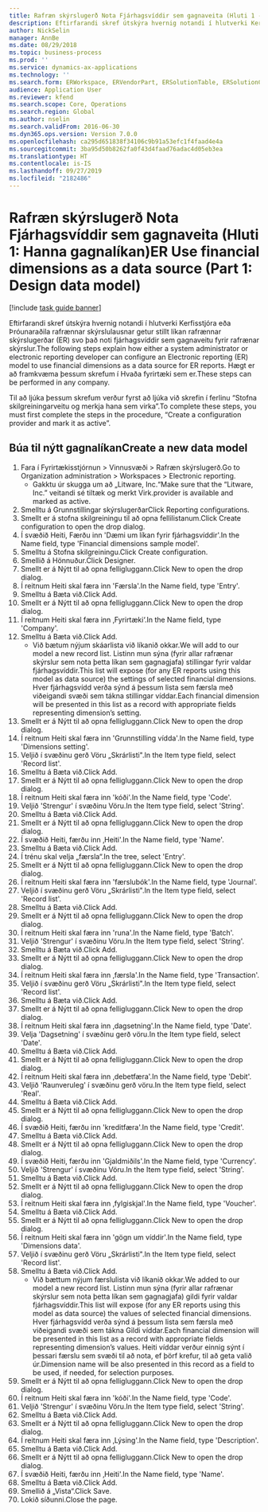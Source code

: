 ```yaml
---
title: Rafræn skýrslugerð Nota Fjárhagsvíddir sem gagnaveita (Hluti 1 - hanna gagnalíkan)
description: Eftirfarandi skref útskýra hvernig notandi í hlutverki Kerfisstjóra eða Þróunaraðila rafrænnar skýrslulausnar getur stillt líkan rafrænnar skýrslugerðar (ER) svo það noti fjárhagsvíddir sem gagnaveitu fyrir rafrænar skýrslur.
author: NickSelin
manager: AnnBe
ms.date: 08/29/2018
ms.topic: business-process
ms.prod: ''
ms.service: dynamics-ax-applications
ms.technology: ''
ms.search.form: ERWorkspace, ERVendorPart, ERSolutionTable, ERSolutionCreateDropDialog, ERDataModelDesigner, ERDataModelContentsItemCreationDialog
audience: Application User
ms.reviewer: kfend
ms.search.scope: Core, Operations
ms.search.region: Global
ms.author: nselin
ms.search.validFrom: 2016-06-30
ms.dyn365.ops.version: Version 7.0.0
ms.openlocfilehash: ca295d651838f34106c9b91a53efc1f4faad4e4a
ms.sourcegitcommit: 3ba95d50b8262fa0f43d4faad76adac4d05eb3ea
ms.translationtype: HT
ms.contentlocale: is-IS
ms.lasthandoff: 09/27/2019
ms.locfileid: "2182486"
---
```

# <a name="er-use-financial-dimensions-as-a-data-source-part-1-design-data-model"></a><span data-ttu-id="978bc-103">Rafræn skýrslugerð Nota Fjárhagsvíddir sem gagnaveita (Hluti 1: Hanna gagnalíkan)</span><span class="sxs-lookup"><span data-stu-id="978bc-103">ER Use financial dimensions as a data source (Part 1: Design data model)</span></span>

[!include [task guide banner](../../includes/task-guide-banner.md)]

<span data-ttu-id="978bc-104">Eftirfarandi skref útskýra hvernig notandi í hlutverki Kerfisstjóra eða Þróunaraðila rafrænnar skýrslulausnar getur stillt líkan rafrænnar skýrslugerðar (ER) svo það noti fjárhagsvíddir sem gagnaveitu fyrir rafrænar skýrslur.</span><span class="sxs-lookup"><span data-stu-id="978bc-104">The following steps explain how either a system administrator or electronic reporting developer can configure an Electronic reporting (ER) model to use financial dimensions as a data source for ER reports.</span></span> <span data-ttu-id="978bc-105">Hægt er að framkvæma þessum skrefum í Hvaða fyrirtæki sem er.</span><span class="sxs-lookup"><span data-stu-id="978bc-105">These steps can be performed in any company.</span></span>

<span data-ttu-id="978bc-106">Til að ljúka þessum skrefum verður fyrst að ljúka við skrefin í ferlinu “Stofna skilgreiningarveitu og merkja hana sem virka”.</span><span class="sxs-lookup"><span data-stu-id="978bc-106">To complete these steps, you must first complete the steps in the procedure, “Create a configuration provider and mark it as active”.</span></span>


## <a name="create-a-new-data-model"></a><span data-ttu-id="978bc-107">Búa til nýtt gagnalíkan</span><span class="sxs-lookup"><span data-stu-id="978bc-107">Create a new data model</span></span>
1. <span data-ttu-id="978bc-108">Fara í Fyrirtækisstjórnun > Vinnusvæði > Rafræn skýrslugerð.</span><span class="sxs-lookup"><span data-stu-id="978bc-108">Go to Organization administration > Workspaces > Electronic reporting.</span></span>
    * <span data-ttu-id="978bc-109">Gakktu úr skugga um að „Litware, Inc.“</span><span class="sxs-lookup"><span data-stu-id="978bc-109">Make sure that the “Litware, Inc.”</span></span> <span data-ttu-id="978bc-110">veitandi sé tiltæk og merkt Virk.</span><span class="sxs-lookup"><span data-stu-id="978bc-110">provider is available and marked as active.</span></span>  
2. <span data-ttu-id="978bc-111">Smelltu á Grunnstillingar skýrslugerðar</span><span class="sxs-lookup"><span data-stu-id="978bc-111">Click Reporting configurations.</span></span>
3. <span data-ttu-id="978bc-112">Smellt er á stofna skilgreiningu til að opna fellilistanum.</span><span class="sxs-lookup"><span data-stu-id="978bc-112">Click Create configuration to open the drop dialog.</span></span>
4. <span data-ttu-id="978bc-113">Í svæðið Heiti, Færðu inn 'Dæmi um líkan fyrir fjárhagsvíddir'.</span><span class="sxs-lookup"><span data-stu-id="978bc-113">In the Name field, type 'Financial dimensions sample model'.</span></span>
5. <span data-ttu-id="978bc-114">Smelltu á Stofna skilgreiningu.</span><span class="sxs-lookup"><span data-stu-id="978bc-114">Click Create configuration.</span></span>
6. <span data-ttu-id="978bc-115">Smellið á Hönnuður.</span><span class="sxs-lookup"><span data-stu-id="978bc-115">Click Designer.</span></span>
7. <span data-ttu-id="978bc-116">Smellt er á Nýtt til að opna felligluggann.</span><span class="sxs-lookup"><span data-stu-id="978bc-116">Click New to open the drop dialog.</span></span>
8. <span data-ttu-id="978bc-117">Í reitnum Heiti skal færa inn 'Færsla'.</span><span class="sxs-lookup"><span data-stu-id="978bc-117">In the Name field, type 'Entry'.</span></span>
9. <span data-ttu-id="978bc-118">Smelltu á Bæta við.</span><span class="sxs-lookup"><span data-stu-id="978bc-118">Click Add.</span></span>
10. <span data-ttu-id="978bc-119">Smellt er á Nýtt til að opna felligluggann.</span><span class="sxs-lookup"><span data-stu-id="978bc-119">Click New to open the drop dialog.</span></span>
11. <span data-ttu-id="978bc-120">Í reitnum Heiti skal færa inn ‚Fyrirtæki‘.</span><span class="sxs-lookup"><span data-stu-id="978bc-120">In the Name field, type 'Company'.</span></span>
12. <span data-ttu-id="978bc-121">Smelltu á Bæta við.</span><span class="sxs-lookup"><span data-stu-id="978bc-121">Click Add.</span></span>
    * <span data-ttu-id="978bc-122">Við bætum nýjum skáarlista við líkanið okkar.</span><span class="sxs-lookup"><span data-stu-id="978bc-122">We will add to our model a new record list.</span></span> <span data-ttu-id="978bc-123">Listinn mun sýna (fyrir allar rafrænar skýrslur sem nota þetta líkan sem gagnagjafa) stillingar fyrir valdar fjárhagsvíddir.</span><span class="sxs-lookup"><span data-stu-id="978bc-123">This list will expose (for any ER reports using this model as data source) the settings of selected financial dimensions.</span></span> <span data-ttu-id="978bc-124">Hver fjárhagsvídd verða sýnd á þessum lista sem færsla með viðeigandi svæði sem tákna stillingar víddar.</span><span class="sxs-lookup"><span data-stu-id="978bc-124">Each financial dimension will be presented in this list as a record with appropriate fields representing dimension’s setting.</span></span>  
13. <span data-ttu-id="978bc-125">Smellt er á Nýtt til að opna felligluggann.</span><span class="sxs-lookup"><span data-stu-id="978bc-125">Click New to open the drop dialog.</span></span>
14. <span data-ttu-id="978bc-126">Í reitnum Heiti skal færa inn 'Grunnstilling vídda'.</span><span class="sxs-lookup"><span data-stu-id="978bc-126">In the Name field, type 'Dimensions setting'.</span></span>
15. <span data-ttu-id="978bc-127">Veljið í svæðinu gerð Vöru „Skrárlisti".</span><span class="sxs-lookup"><span data-stu-id="978bc-127">In the Item type field, select 'Record list'.</span></span>
16. <span data-ttu-id="978bc-128">Smelltu á Bæta við.</span><span class="sxs-lookup"><span data-stu-id="978bc-128">Click Add.</span></span>
17. <span data-ttu-id="978bc-129">Smellt er á Nýtt til að opna felligluggann.</span><span class="sxs-lookup"><span data-stu-id="978bc-129">Click New to open the drop dialog.</span></span>
18. <span data-ttu-id="978bc-130">Í reitnum Heiti skal færa inn 'kóði'.</span><span class="sxs-lookup"><span data-stu-id="978bc-130">In the Name field, type 'Code'.</span></span>
19. <span data-ttu-id="978bc-131">Veljið 'Strengur' í svæðinu Vöru.</span><span class="sxs-lookup"><span data-stu-id="978bc-131">In the Item type field, select 'String'.</span></span>
20. <span data-ttu-id="978bc-132">Smelltu á Bæta við.</span><span class="sxs-lookup"><span data-stu-id="978bc-132">Click Add.</span></span>
21. <span data-ttu-id="978bc-133">Smellt er á Nýtt til að opna felligluggann.</span><span class="sxs-lookup"><span data-stu-id="978bc-133">Click New to open the drop dialog.</span></span>
22. <span data-ttu-id="978bc-134">Í svæðið Heiti, færðu inn ‚Heiti'.</span><span class="sxs-lookup"><span data-stu-id="978bc-134">In the Name field, type 'Name'.</span></span>
23. <span data-ttu-id="978bc-135">Smelltu á Bæta við.</span><span class="sxs-lookup"><span data-stu-id="978bc-135">Click Add.</span></span>
24. <span data-ttu-id="978bc-136">Í trénu skal velja „færsla“.</span><span class="sxs-lookup"><span data-stu-id="978bc-136">In the tree, select 'Entry'.</span></span>
25. <span data-ttu-id="978bc-137">Smellt er á Nýtt til að opna felligluggann.</span><span class="sxs-lookup"><span data-stu-id="978bc-137">Click New to open the drop dialog.</span></span>
26. <span data-ttu-id="978bc-138">Í reitnum Heiti skal færa inn 'færslubók'.</span><span class="sxs-lookup"><span data-stu-id="978bc-138">In the Name field, type 'Journal'.</span></span>
27. <span data-ttu-id="978bc-139">Veljið í svæðinu gerð Vöru „Skrárlisti".</span><span class="sxs-lookup"><span data-stu-id="978bc-139">In the Item type field, select 'Record list'.</span></span>
28. <span data-ttu-id="978bc-140">Smelltu á Bæta við.</span><span class="sxs-lookup"><span data-stu-id="978bc-140">Click Add.</span></span>
29. <span data-ttu-id="978bc-141">Smellt er á Nýtt til að opna felligluggann.</span><span class="sxs-lookup"><span data-stu-id="978bc-141">Click New to open the drop dialog.</span></span>
30. <span data-ttu-id="978bc-142">Í reitnum Heiti skal færa inn 'runa'.</span><span class="sxs-lookup"><span data-stu-id="978bc-142">In the Name field, type 'Batch'.</span></span>
31. <span data-ttu-id="978bc-143">Veljið 'Strengur' í svæðinu Vöru.</span><span class="sxs-lookup"><span data-stu-id="978bc-143">In the Item type field, select 'String'.</span></span>
32. <span data-ttu-id="978bc-144">Smelltu á Bæta við.</span><span class="sxs-lookup"><span data-stu-id="978bc-144">Click Add.</span></span>
33. <span data-ttu-id="978bc-145">Smellt er á Nýtt til að opna felligluggann.</span><span class="sxs-lookup"><span data-stu-id="978bc-145">Click New to open the drop dialog.</span></span>
34. <span data-ttu-id="978bc-146">Í reitnum Heiti skal færa inn ‚færsla'.</span><span class="sxs-lookup"><span data-stu-id="978bc-146">In the Name field, type 'Transaction'.</span></span>
35. <span data-ttu-id="978bc-147">Veljið í svæðinu gerð Vöru „Skrárlisti".</span><span class="sxs-lookup"><span data-stu-id="978bc-147">In the Item type field, select 'Record list'.</span></span>
36. <span data-ttu-id="978bc-148">Smelltu á Bæta við.</span><span class="sxs-lookup"><span data-stu-id="978bc-148">Click Add.</span></span>
37. <span data-ttu-id="978bc-149">Smellt er á Nýtt til að opna felligluggann.</span><span class="sxs-lookup"><span data-stu-id="978bc-149">Click New to open the drop dialog.</span></span>
38. <span data-ttu-id="978bc-150">Í reitnum Heiti skal færa inn ‚dagsetning'.</span><span class="sxs-lookup"><span data-stu-id="978bc-150">In the Name field, type 'Date'.</span></span>
39. <span data-ttu-id="978bc-151">Velja 'Dagsetning' í svæðinu gerð vöru.</span><span class="sxs-lookup"><span data-stu-id="978bc-151">In the Item type field, select 'Date'.</span></span>
40. <span data-ttu-id="978bc-152">Smelltu á Bæta við.</span><span class="sxs-lookup"><span data-stu-id="978bc-152">Click Add.</span></span>
41. <span data-ttu-id="978bc-153">Smellt er á Nýtt til að opna felligluggann.</span><span class="sxs-lookup"><span data-stu-id="978bc-153">Click New to open the drop dialog.</span></span>
42. <span data-ttu-id="978bc-154">Í reitnum Heiti skal færa inn ‚debetfæra'.</span><span class="sxs-lookup"><span data-stu-id="978bc-154">In the Name field, type 'Debit'.</span></span>
43. <span data-ttu-id="978bc-155">Veljið 'Raunveruleg' í svæðinu gerð vöru.</span><span class="sxs-lookup"><span data-stu-id="978bc-155">In the Item type field, select 'Real'.</span></span>
44. <span data-ttu-id="978bc-156">Smelltu á Bæta við.</span><span class="sxs-lookup"><span data-stu-id="978bc-156">Click Add.</span></span>
45. <span data-ttu-id="978bc-157">Smellt er á Nýtt til að opna felligluggann.</span><span class="sxs-lookup"><span data-stu-id="978bc-157">Click New to open the drop dialog.</span></span>
46. <span data-ttu-id="978bc-158">Í svæðið Heiti, færðu inn 'kreditfæra'.</span><span class="sxs-lookup"><span data-stu-id="978bc-158">In the Name field, type 'Credit'.</span></span>
47. <span data-ttu-id="978bc-159">Smelltu á Bæta við.</span><span class="sxs-lookup"><span data-stu-id="978bc-159">Click Add.</span></span>
48. <span data-ttu-id="978bc-160">Smellt er á Nýtt til að opna felligluggann.</span><span class="sxs-lookup"><span data-stu-id="978bc-160">Click New to open the drop dialog.</span></span>
49. <span data-ttu-id="978bc-161">Í svæðið Heiti, færðu inn 'Gjaldmiðils'.</span><span class="sxs-lookup"><span data-stu-id="978bc-161">In the Name field, type 'Currency'.</span></span>
50. <span data-ttu-id="978bc-162">Veljið 'Strengur' í svæðinu Vöru.</span><span class="sxs-lookup"><span data-stu-id="978bc-162">In the Item type field, select 'String'.</span></span>
51. <span data-ttu-id="978bc-163">Smelltu á Bæta við.</span><span class="sxs-lookup"><span data-stu-id="978bc-163">Click Add.</span></span>
52. <span data-ttu-id="978bc-164">Smellt er á Nýtt til að opna felligluggann.</span><span class="sxs-lookup"><span data-stu-id="978bc-164">Click New to open the drop dialog.</span></span>
53. <span data-ttu-id="978bc-165">Í reitnum Heiti skal færa inn ‚fylgiskjal'.</span><span class="sxs-lookup"><span data-stu-id="978bc-165">In the Name field, type 'Voucher'.</span></span>
54. <span data-ttu-id="978bc-166">Smelltu á Bæta við.</span><span class="sxs-lookup"><span data-stu-id="978bc-166">Click Add.</span></span>
55. <span data-ttu-id="978bc-167">Smellt er á Nýtt til að opna felligluggann.</span><span class="sxs-lookup"><span data-stu-id="978bc-167">Click New to open the drop dialog.</span></span>
56. <span data-ttu-id="978bc-168">Í reitnum Heiti skal færa inn 'gögn um víddir'.</span><span class="sxs-lookup"><span data-stu-id="978bc-168">In the Name field, type 'Dimensions data'.</span></span>
57. <span data-ttu-id="978bc-169">Veljið í svæðinu gerð Vöru „Skrárlisti".</span><span class="sxs-lookup"><span data-stu-id="978bc-169">In the Item type field, select 'Record list'.</span></span>
58. <span data-ttu-id="978bc-170">Smelltu á Bæta við.</span><span class="sxs-lookup"><span data-stu-id="978bc-170">Click Add.</span></span>
    * <span data-ttu-id="978bc-171">Við bættum nýjum færslulista við líkanið okkar.</span><span class="sxs-lookup"><span data-stu-id="978bc-171">We added to our model a new record list.</span></span> <span data-ttu-id="978bc-172">Listinn mun sýna (fyrir allar rafrænar skýrslur sem nota þetta líkan sem gagnagjafa) gildi fyrir valdar fjárhagsvíddir.</span><span class="sxs-lookup"><span data-stu-id="978bc-172">This list will expose (for any ER reports using this model as data source) the values of selected financial dimensions.</span></span> <span data-ttu-id="978bc-173">Hver fjárhagsvídd verða sýnd á þessum lista sem færsla með viðeigandi svæði sem tákna Gildi víddar.</span><span class="sxs-lookup"><span data-stu-id="978bc-173">Each financial dimension will be presented in this list as a record with appropriate fields representing dimension’s values.</span></span> <span data-ttu-id="978bc-174">Heiti víddar verður einnig sýnt í þessari færslu sem svæði til að nota, ef þörf krefur, til að geta valið úr.</span><span class="sxs-lookup"><span data-stu-id="978bc-174">Dimension name will be also presented in this record as a field to be used, if needed, for selection purposes.</span></span>  
59. <span data-ttu-id="978bc-175">Smellt er á Nýtt til að opna felligluggann.</span><span class="sxs-lookup"><span data-stu-id="978bc-175">Click New to open the drop dialog.</span></span>
60. <span data-ttu-id="978bc-176">Í reitnum Heiti skal færa inn 'kóði'.</span><span class="sxs-lookup"><span data-stu-id="978bc-176">In the Name field, type 'Code'.</span></span>
61. <span data-ttu-id="978bc-177">Veljið 'Strengur' í svæðinu Vöru.</span><span class="sxs-lookup"><span data-stu-id="978bc-177">In the Item type field, select 'String'.</span></span>
62. <span data-ttu-id="978bc-178">Smelltu á Bæta við.</span><span class="sxs-lookup"><span data-stu-id="978bc-178">Click Add.</span></span>
63. <span data-ttu-id="978bc-179">Smellt er á Nýtt til að opna felligluggann.</span><span class="sxs-lookup"><span data-stu-id="978bc-179">Click New to open the drop dialog.</span></span>
64. <span data-ttu-id="978bc-180">Í reitnum Heiti skal færa inn ‚Lýsing'.</span><span class="sxs-lookup"><span data-stu-id="978bc-180">In the Name field, type 'Description'.</span></span>
65. <span data-ttu-id="978bc-181">Smelltu á Bæta við.</span><span class="sxs-lookup"><span data-stu-id="978bc-181">Click Add.</span></span>
66. <span data-ttu-id="978bc-182">Smellt er á Nýtt til að opna felligluggann.</span><span class="sxs-lookup"><span data-stu-id="978bc-182">Click New to open the drop dialog.</span></span>
67. <span data-ttu-id="978bc-183">Í svæðið Heiti, færðu inn ‚Heiti'.</span><span class="sxs-lookup"><span data-stu-id="978bc-183">In the Name field, type 'Name'.</span></span>
68. <span data-ttu-id="978bc-184">Smelltu á Bæta við.</span><span class="sxs-lookup"><span data-stu-id="978bc-184">Click Add.</span></span>
69. <span data-ttu-id="978bc-185">Smellið á „Vista“.</span><span class="sxs-lookup"><span data-stu-id="978bc-185">Click Save.</span></span>
70. <span data-ttu-id="978bc-186">Lokið síðunni.</span><span class="sxs-lookup"><span data-stu-id="978bc-186">Close the page.</span></span>

